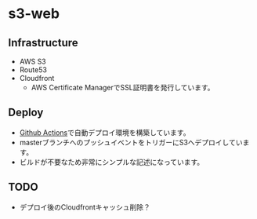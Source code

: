 # s3-web

## Infrastructure

* AWS S3
* Route53
* Cloudfront
  * AWS Certificate ManagerでSSL証明書を発行しています。

## Deploy

* [Github Actions](https://github.com/wannyanland/s3-web/blob/master/.github/workflows/deploy.yml)で自動デプロイ環境を構築しています。
* masterブランチへのプッシュイベントをトリガーにS3へデプロイしています。
* ビルドが不要なため非常にシンプルな記述になっています。

## TODO

* デプロイ後のCloudfrontキャッシュ削除？

